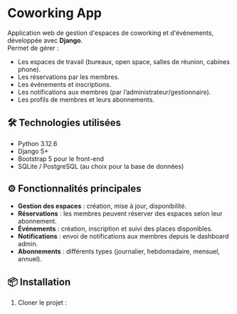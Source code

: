 # Coworking App

Application web de gestion d'espaces de coworking et d'événements, développée avec **Django**.  
Permet de gérer :  
- Les espaces de travail (bureaux, open space, salles de réunion, cabines phone).  
- Les réservations par les membres.  
- Les événements et inscriptions.  
- Les notifications aux membres (par l’administrateur/gestionnaire).  
- Les profils de membres et leurs abonnements.

## 🛠 Technologies utilisées
- Python 3.12.6  
- Django 5+  
- Bootstrap 5 pour le front-end  
- SQLite / PostgreSQL (au choix pour la base de données)  

## ⚙️ Fonctionnalités principales
- **Gestion des espaces** : création, mise à jour, disponibilité.  
- **Réservations** : les membres peuvent réserver des espaces selon leur abonnement.  
- **Événements** : création, inscription et suivi des places disponibles.  
- **Notifications** : envoi de notifications aux membres depuis le dashboard admin.  
- **Abonnements** : différents types (journalier, hebdomadaire, mensuel, annuel).  

## 📦 Installation

1. Cloner le projet :

```bash
